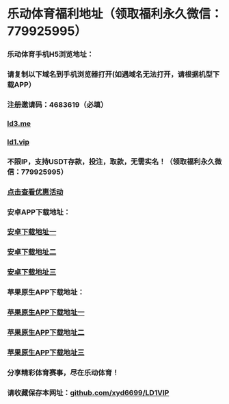 # 乐动体育福利地址（领取福利永久微信：779925995）

### 乐动体育手机H5浏览地址：
### 请复制以下域名到手机浏览器打开(如遇域名无法打开，请根据机型下载APP）
### 注册邀请码：4683619（必填）

### [ld3.me](http://ld3.me)<br>

### [ld1.vip](https://ld1.vip)<br>
### 不限IP，支持USDT存款，投注，取款，无需实名！（领取福利永久微信：779925995）
### [点击查看优惠活动](https://user-images.githubusercontent.com/117981406/235637301-773c9c1e-62a7-46e0-9be3-ec06612e21cb.png)
### 安卓APP下载地址：

### [安卓下载地址一](https://appdownload.hxjmc.com/ldapp/ld.apk)<br> 
### [安卓下载地址二](https://m5app-download.s3.ap-east-1.amazonaws.com/ldapp/ld.apk)<br>
### [安卓下载地址三](https://appdownload.blob.core.windows.net/ldapp/ld.apk)<br>

### 苹果原生APP下载地址：

### [苹果原生APP下载地址一](https://xyd6699.github.io/1/)<br>  
### [苹果原生APP下载地址二](https://xyd6699.github.io/-APP-2/)<br> 
### [苹果原生APP下载地址三](https://xyd6699.github.io/app3/)<br>

### 分享精彩体育赛事，尽在乐动体育！<br>
### 请收藏保存本网址：[github.com/xyd6699/LD1VIP](https://github.com/xyd6699/LD1VIP)<br>
